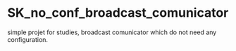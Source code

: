 # SK_no_conf_broadcast_comunicator
simple projet for studies, broadcast comunicator which do not need any configuration. 
